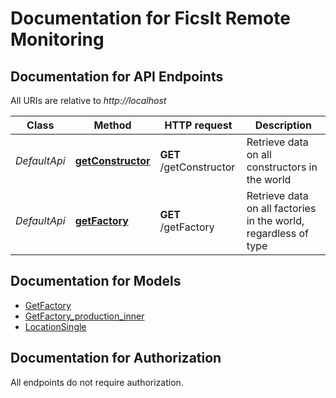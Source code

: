 # Documentation for FicsIt Remote Monitoring

<a name="documentation-for-api-endpoints"></a>
## Documentation for API Endpoints

All URIs are relative to *http://localhost*

| Class | Method | HTTP request | Description |
|------------ | ------------- | ------------- | -------------|
| *DefaultApi* | [**getConstructor**](Apis/DefaultApi.md#getconstructor) | **GET** /getConstructor | Retrieve data on all constructors in the world |
*DefaultApi* | [**getFactory**](Apis/DefaultApi.md#getfactory) | **GET** /getFactory | Retrieve data on all factories in the world, regardless of type |


<a name="documentation-for-models"></a>
## Documentation for Models

 - [GetFactory](./Models/GetFactory.md)
 - [GetFactory_production_inner](./Models/GetFactory_production_inner.md)
 - [LocationSingle](./Models/LocationSingle.md)


<a name="documentation-for-authorization"></a>
## Documentation for Authorization

All endpoints do not require authorization.
